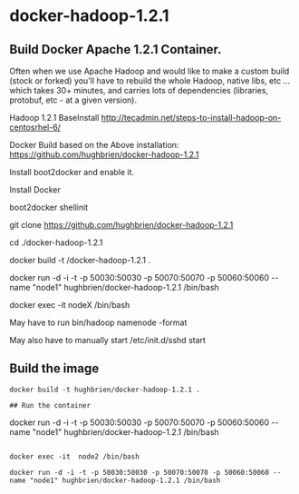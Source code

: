 docker-hadoop-1.2.1
===================

## Build Docker Apache 1.2.1 Container.   

Often when we use Apache Hadoop and would like to make a custom build (stock or forked) you'll have to rebuild the whole Hadoop, native libs, etc ... which takes 30+ minutes, and carries lots of dependencies (libraries, protobuf, etc - at a given version).

Hadoop 1.2.1 BaseInstall
http://tecadmin.net/steps-to-install-hadoop-on-centosrhel-6/

Docker Build based on the Above installation: 
https://github.com/hughbrien/docker-hadoop-1.2.1

Install boot2docker and enable it.

Install Docker

boot2docker shellinit

git clone https://github.com/hughbrien/docker-hadoop-1.2.1

cd ./docker-hadoop-1.2.1

docker build -t <yourname>/docker-hadoop-1.2.1 .

docker run -d -i -t -p 50030:50030 -p 50070:50070 -p 50060:50060 --name "node1" hughbrien/docker-hadoop-1.2.1 /bin/bash

docker exec -it nodeX /bin/bash

May have to run bin/hadoop namenode -format 

May also have to manually start /etc/init.d/sshd start





## Build the image
```
docker build -t hughbrien/docker-hadoop-1.2.1 . 

## Run the container
```
docker run -d -i -t -p 50030:50030 -p 50070:50070 -p 50060:50060 --name "node1" hughbrien/docker-hadoop-1.2.1 /bin/bash
```

docker exec -it  node2 /bin/bash

docker run -d -i -t -p 50030:50030 -p 50070:50070 -p 50060:50060 --name "node1" hughbrien/docker-hadoop-1.2.1 /bin/bash
